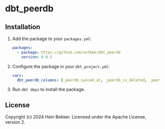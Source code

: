 # dbt_peerdb

## Installation

1. Add the package to your `packages.yml`:

    ```yaml
    packages:
      - package: https://github.com/netbek/dbt_peerdb
        version: 0.0.5
    ```

2. Configure the package in your `dbt_project.yml`:

    ```yaml
    vars:
      dbt_peerdb_columns: [_peerdb_synced_at, _peerdb_is_deleted, _peerdb_version]
    ```

3. Run `dbt deps` to install the package.

## License

Copyright (c) 2024 Hein Bekker. Licensed under the Apache License, version 2.
